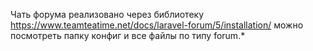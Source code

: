 Чать форума реализовано через библиотеку https://www.teamteatime.net/docs/laravel-forum/5/installation/
можно посмотреть папку конфиг и все файлы по типу forum.*
